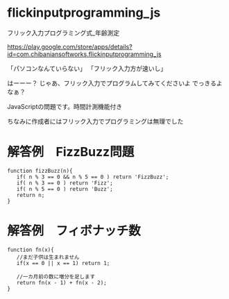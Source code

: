 # flickinputprogramming_js
フリック入力プログラミング式_年齢測定
  
https://play.google.com/store/apps/details?id=com.chibaniansoftworks.flickinputprogramming_js  
  
「パソコンなんていらない」
「フリック入力方が速いし」

はーーー？
じゃあ、フリック入力でプログラムしてみてくださいよ
でっきるよなぁ？

JavaScriptの問題です。時間計測機能付き

ちなみに作成者にはフリック入力でプログラミングは無理でした

# 解答例　FizzBuzz問題

```
function fizzBuzz(n){
   if( n % 3 == 0 && n % 5 == 0 ) return 'FizzBuzz';
   if( n % 3 == 0 ) return 'Fizz';
   if( n % 5 == 0 ) return 'Buzz';
   return n;
}
```

# 解答例　フィボナッチ数

```
function fn(x){
   //まだ子供は生まれません
   if(x == 0 || x == 1) return 1;

   //一カ月前の数に増分を足します
   return fn(x - 1) + fn(x - 2);
}
```
